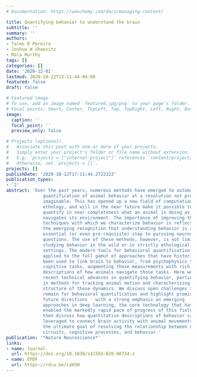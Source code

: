 ```yaml
---
# Documentation: https://wowchemy.com/docs/managing-content/

title: Quantifying behavior to understand the brain
subtitle: ''
summary: ''
authors:
- Talmo D Pereira
- Joshua W Shaevitz
- Mala Murthy
tags: []
categories: []
date: '2020-12-01'
lastmod: 2020-10-12T13:11:44-04:00
featured: false
draft: false

# Featured image
# To use, add an image named `featured.jpg/png` to your page's folder.
# Focal points: Smart, Center, TopLeft, Top, TopRight, Left, Right, BottomLeft, Bottom, BottomRight.
image:
  caption: ''
  focal_point: ''
  preview_only: false

# Projects (optional).
#   Associate this post with one or more of your projects.
#   Simply enter your project's folder or file name without extension.
#   E.g. `projects = ["internal-project"]` references `content/project/deep-learning/index.md`.
#   Otherwise, set `projects = []`.
projects: []
publishDate: '2020-10-12T17:11:44.272232Z'
publication_types:
- '2'
abstract: 'Over the past years, numerous methods have emerged to automate the 
              quantification of animal behavior at a resolution not previously 
              imaginable. This has opened up a new field of computational 
              ethology, and will in the near future make it possible to 
              quantify in near completeness what an animal is doing as it 
              navigates its environment. The importance of improving the 
              techniques with which we characterize behavior is reflected in 
              the emerging recognition that understanding behavior is an 
              essential (or even pre-requisite) step to pursuing neuroscience 
              questions. The use of these methods, however, is not limited to 
              studying behavior in the wild or in strictly ethological 
              settings. The modern tools for behavioral quantification can be 
              applied to the full gamut of approaches that have historically 
              been used to link brain to behavior, from psychophysics to 
              cognitive tasks, augmenting those measurements with rich 
              descriptions of how animals navigate those tasks. Here we review 
              recent technical advances in quantifying behavior, particularly 
              in methods for tracking animal motion and characterizing the 
              structure of those dynamics. We discuss open challenges that 
              remain for behavioral quantification and highlight promising 
              future directions - with a strong emphasis on emerging 
              approaches in deep learning, the core technology that has 
              enabled the markedly rapid pace of progress of this field. We 
              then discuss how quantitative descriptions of behavior can be 
              leveraged to connect brain activity with animal movements, with 
              the ultimate goal of resolving the relationship between neural 
              circuits, cognitive processes, and behavior.'
publication: '*Nature Neuroscience*'
links:
- name: Journal
  url: https://doi.org/10.1038/s41593-020-00734-z
- name: EPDF
  url: https://rdcu.be/caH3H
---
```

